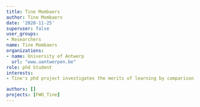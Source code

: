 ```yaml
---
title: Tine Mombaers
author: Tine Mombaers
date: '2020-11-25'
superuser: false
user_groups:
- Researchers
name: Tine Mombaers
organizations:
- name: University of Antwerp
  url: "www.uantwerpen.be"
role: phd Student
interests:
- Tine's phd project investigates the merits of learning by comparison in the context of argumentative writing. 

authors: []
projects: [FWO_Tine]
---
```

